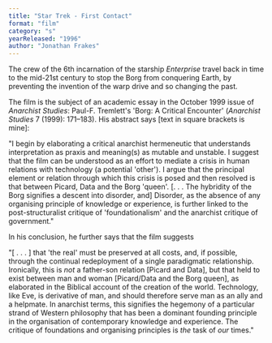 ```yaml
---
title: "Star Trek - First Contact"
format: "film"
category: "s"
yearReleased: "1996"
author: "Jonathan Frakes"
---
```

The crew of the 6th incarnation of the starship _Enterprise_ travel back in time to the mid-21st century to stop the Borg from  conquering Earth, by preventing the invention of the warp drive and so changing  the past.

The film is the subject of an academic essay in the  October 1999 issue of _Anarchist Studies_: Paul-F. Tremlett's 'Borg: A  Critical Encounter' (_Anarchist Studies_ 7 (1999): 171–183). His abstract  says [text in square brackets is mine]:

"I begin by elaborating a critical anarchist hermeneutic  that understands interpretation as praxis and meaning(s) as mutable and  unstable. I suggest that the film can be understood as an effort to mediate a  crisis in human relations with technology (a potential 'other'). I argue that  the principal element or relation through which this crisis is posed and then  resolved is that between Picard, Data and the Borg 'queen'. [. . . The hybridity of  the Borg signifies a descent into disorder, and] Disorder, as the absence of any  organising principle of knowledge or experience, is further linked to the  post-structuralist critique of 'foundationalism' and the anarchist critique of  government."

In his conclusion, he further says that the film suggests

"[ . . . ] that 'the real' must be preserved at all costs,  and, if possible, through the continual redeployment of a single paradigmatic  relationship. Ironically, this is _not_ a father-son relation [Picard and  Data], but that held to exist between man and woman [Picard/Data and the Borg  queen], as elaborated in the Biblical account of the creation of the world.  Technology, like Eve, is derivative of man, and should therefore serve man as an  ally and a helpmate. In anarchist terms, this signifies the hegemony of a  particular strand of Western philosophy that has been a dominant founding  principle in the organisation of contemporary knowledge and experience. The  critique of foundations and organising principles is _the_ task of _our_ times."

